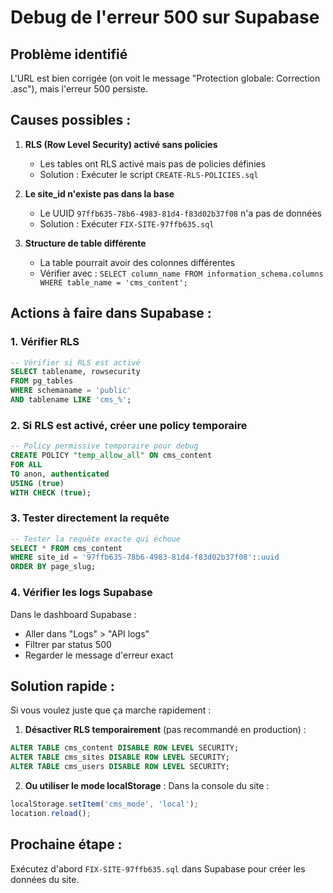 # Debug de l'erreur 500 sur Supabase

## Problème identifié

L'URL est bien corrigée (on voit le message "Protection globale: Correction .asc"), mais l'erreur 500 persiste.

## Causes possibles :

1. **RLS (Row Level Security) activé sans policies**
   - Les tables ont RLS activé mais pas de policies définies
   - Solution : Exécuter le script `CREATE-RLS-POLICIES.sql`

2. **Le site_id n'existe pas dans la base**
   - Le UUID `97ffb635-78b6-4983-81d4-f83d02b37f08` n'a pas de données
   - Solution : Exécuter `FIX-SITE-97ffb635.sql`

3. **Structure de table différente**
   - La table pourrait avoir des colonnes différentes
   - Vérifier avec : `SELECT column_name FROM information_schema.columns WHERE table_name = 'cms_content';`

## Actions à faire dans Supabase :

### 1. Vérifier RLS
```sql
-- Vérifier si RLS est activé
SELECT tablename, rowsecurity 
FROM pg_tables 
WHERE schemaname = 'public' 
AND tablename LIKE 'cms_%';
```

### 2. Si RLS est activé, créer une policy temporaire
```sql
-- Policy permissive temporaire pour debug
CREATE POLICY "temp_allow_all" ON cms_content
FOR ALL 
TO anon, authenticated
USING (true)
WITH CHECK (true);
```

### 3. Tester directement la requête
```sql
-- Tester la requête exacte qui échoue
SELECT * FROM cms_content 
WHERE site_id = '97ffb635-78b6-4983-81d4-f83d02b37f08'::uuid 
ORDER BY page_slug;
```

### 4. Vérifier les logs Supabase
Dans le dashboard Supabase :
- Aller dans "Logs" > "API logs"
- Filtrer par status 500
- Regarder le message d'erreur exact

## Solution rapide :

Si vous voulez juste que ça marche rapidement :

1. **Désactiver RLS temporairement** (pas recommandé en production) :
```sql
ALTER TABLE cms_content DISABLE ROW LEVEL SECURITY;
ALTER TABLE cms_sites DISABLE ROW LEVEL SECURITY;
ALTER TABLE cms_users DISABLE ROW LEVEL SECURITY;
```

2. **Ou utiliser le mode localStorage** :
Dans la console du site :
```javascript
localStorage.setItem('cms_mode', 'local');
location.reload();
```

## Prochaine étape :

Exécutez d'abord `FIX-SITE-97ffb635.sql` dans Supabase pour créer les données du site.
